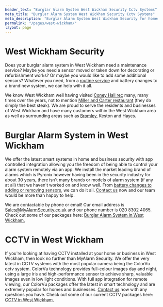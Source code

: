 ```yaml
---
header_text: "Burglar Alarm System West Wickham Security Cctv Systems"
meta_title: "Burglar Alarm System West Wickham Security Cctv Systems"
meta_description: "Burglar Alarm System West Wickham Security for homes and Business. CCTV. Home Security Systems, Burglar Alarm Service Alarm Battery. Contact us  020 8302 4065."
permalink: "/pages/west-wickham/"
layout: page
---
```


# West Wickham Security 

Does your burglar alarm system in West Wickham need a maintenance service? Maybe you need a sensor moved or taken down for decorating or refurbishment works? Or maybe you would like to add some additional sensors? Whatever you need, from a [routine service](/categories/servicing-and-repairs/) and battery changes to a brand new system, we can help with it all.

We know West Wickham well having visited [Coney Hall rec](https://www.bromley.gov.uk/directory-record/932/coney-hall-recreation-ground) many, many times over the years, not to mention [Miller and Carter restaurant](https://www.millerandcarter.co.uk/restaurants/london/millerandcarterbromley) (they do simply the best steak). We are proud to serve the residents and businesses of West Wickham and have many customers within the West Wickham area as well as surrounding areas such as [Bromley](bromley.php.html), Keston and Hayes.

# Burglar Alarm System in West Wickham 

We offer the latest smart systems in home and business security with app controlled integration allowing you the freedom of being able to control your alarm system remotely via an app. We install the market leading brand of alarms which is Pyronix however having been in the security industry for about 30 years, there isn\'t many brands or models of alarm system (if any at all) that we haven\'t worked on and know well. From [battery changes to adding or removing sensors](/products/servicing-and-repairs/), we can do it all. [Contact us](/contact/) now and our team would be more than happy to help.

We are contactable by phone or email! Our email address is Sales@MyAlarmSecurity.co.uk and our phone number is 020 8302 4065. Check out some of our packages here: [Burglar Alarm System in West Wickham.](/categories/burglar-alarms/)

# CCTV in West Wickham 

If you\'re looking at having CCTV installed at your home or business in West Wickham, then look no further than MyAlarm Security. We offer the very latest in CCTV systems with the most popular camera being the ColorVu cctv system. ColorVu technology provides full-colour images day and night, using a large iris and high-performance sensor to achieve sharp, valuable images even in low light conditions. With full app integration for remote viewing, our ColorVu packages offer the latest in smart technology and are extremely popular for homes and businesses. [Contact us](/contact/) now with any questions you have. Check out some of our current CCTV packages here: [CCTV in West Wickham.](/categories/cctv/)